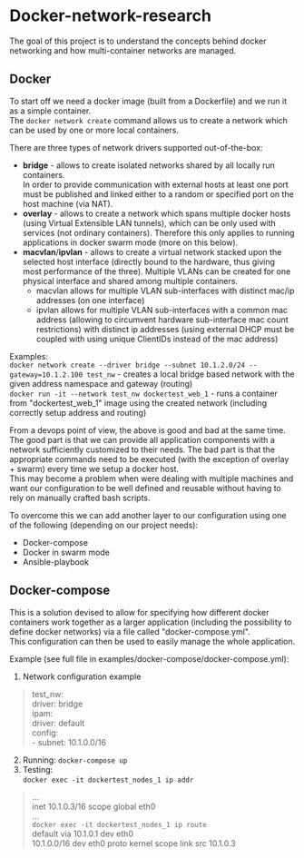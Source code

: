 # Docker-network-research

The goal of this project is to understand the concepts behind docker networking and how multi-container networks are managed.

## Docker

To start off we need a docker image (built from a Dockerfile) and we run it as a simple container.  
The ```docker network create``` command allows us to create a network which can be used by one or more local containers.
    
There are three types of network drivers supported out-of-the-box:
* **bridge** - allows to create isolated networks shared by all locally run containers.  
In order to provide communication with external hosts at least one port must be published and linked either to a random or specified port on the host machine (via NAT).
* **overlay** - allows to create a network which spans multiple docker hosts (using Virtual Extensible LAN tunnels), which can be only used with services (not ordinary containers). Therefore this only applies to running applications in docker swarm mode (more on this below).
* **macvlan**/**ipvlan** - allows to create a virtual network stacked upon the selected host interface (directly bound to the hardware, thus giving most performance of the three). Multiple VLANs can be created for one physical interface and shared among multiple containers.
  * macvlan allows for multiple VLAN sub-interfaces with distinct mac/ip addresses (on one interface)
  * ipvlan allows for multiple VLAN sub-interfaces with a common mac address (allowing to circumvent hardware sub-interface mac count restrictions) with distinct ip addresses (using external DHCP must be coupled with using unique ClientIDs instead of the mac address)  

Examples:  
```docker network create --driver bridge --subnet 10.1.2.0/24 --gateway=10.1.2.100 test_nw``` - creates a local bridge based network with the given address namespace and gateway (routing)  
```docker run -it --network test_nw dockertest_web_1``` - runs a container from "dockertest_web_1" image using the created network (including correctly setup address and routing) 


From a devops point of view, the above is good and bad at the same time. The good part is that we can provide all application components with a network sufficiently customized to their needs. The bad part is that the appropriate commands need to be executed (with the exception of overlay + swarm) every time we setup a docker host.  
This may become a problem when were dealing with multiple machines and want our configuration to be well defined and reusable without having to rely on manually crafted bash scripts.


To overcome this we can add another layer to our configuration using one of the following (depending on our project needs):
* Docker-compose
* Docker in swarm mode
* Ansible-playbook


## Docker-compose

This is a solution devised to allow for specifying how different docker containers work together as a larger application (including the possibility to define docker networks) via a file called "docker-compose.yml".  
This configuration can then be used to easily manage the whole application.

Example (see full file in examples/docker-compose/docker-compose.yml):  
1. Network configuration example
>  test_nw:  
>    driver: bridge  
>    ipam:  
>      driver: default  
>      config:  
>        - subnet: 10.1.0.0/16  
2. Running: ```docker-compose up```  
3. Testing:  
```docker exec -it dockertest_nodes_1 ip addr```  
>  ...  
>  inet 10.1.0.3/16 scope global eth0  
>  ...  
```docker exec -it dockertest_nodes_1 ip route```  
> default via 10.1.0.1 dev eth0  
>  10.1.0.0/16 dev eth0  proto kernel  scope link  src 10.1.0.3  


